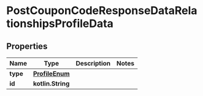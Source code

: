 
# PostCouponCodeResponseDataRelationshipsProfileData

## Properties
| Name | Type | Description | Notes |
| ------------ | ------------- | ------------- | ------------- |
| **type** | [**ProfileEnum**](ProfileEnum.md) |  |  |
| **id** | **kotlin.String** |  |  |



